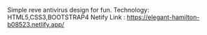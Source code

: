 
Simple reve antivirus design for fun.
Technology: HTML5,CSS3,BOOTSTRAP4
Netify Link : https://elegant-hamilton-b08523.netlify.app/
